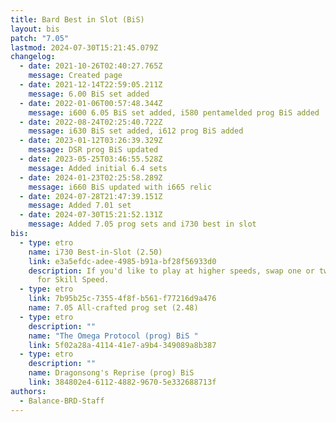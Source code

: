 ```yaml
---
title: Bard Best in Slot (BiS)
layout: bis
patch: "7.05"
lastmod: 2024-07-30T15:21:45.079Z
changelog:
  - date: 2021-10-26T02:40:27.765Z
    message: Created page
  - date: 2021-12-14T22:59:05.211Z
    message: 6.00 BiS set added
  - date: 2022-01-06T00:57:48.344Z
    message: i600 6.05 BiS set added, i580 pentamelded prog BiS added
  - date: 2022-08-24T02:25:40.722Z
    message: i630 BiS set added, i612 prog BiS added
  - date: 2023-01-12T03:26:39.329Z
    message: DSR prog BiS updated
  - date: 2023-05-25T03:46:55.528Z
    message: Added initial 6.4 sets
  - date: 2024-01-23T02:25:58.289Z
    message: i660 BiS updated with i665 relic
  - date: 2024-07-28T21:47:39.151Z
    message: Added 7.01 set
  - date: 2024-07-30T15:21:52.131Z
    message: Added 7.05 prog sets and i730 best in slot
bis:
  - type: etro
    name: i730 Best-in-Slot (2.50)
    link: e3a5efdc-adee-4985-b91a-bf28f56933d0
    description: If you'd like to play at higher speeds, swap one or two DH melds
      for Skill Speed.
  - type: etro
    link: 7b95b25c-7355-4f8f-b561-f77216d9a476
    name: 7.05 All-crafted prog set (2.48)
  - type: etro
    description: ""
    name: "The Omega Protocol (prog) BiS "
    link: 5f02a28a-4114-41e7-a9b4-349089a8b387
  - type: etro
    description: ""
    name: Dragonsong's Reprise (prog) BiS
    link: 384802e4-6112-4882-9670-5e332688713f
authors:
  - Balance-BRD-Staff
---
```

